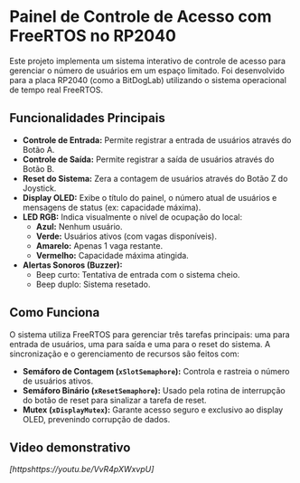 # Painel de Controle de Acesso com FreeRTOS no RP2040

Este projeto implementa um sistema interativo de controle de acesso para gerenciar o número de usuários em um espaço limitado. Foi desenvolvido para a placa RP2040 (como a BitDogLab) utilizando o sistema operacional de tempo real FreeRTOS.

## Funcionalidades Principais

* **Controle de Entrada:** Permite registrar a entrada de usuários através do Botão A.
* **Controle de Saída:** Permite registrar a saída de usuários através do Botão B.
* **Reset do Sistema:** Zera a contagem de usuários através do Botão Z do Joystick.
* **Display OLED:** Exibe o título do painel, o número atual de usuários e mensagens de status (ex: capacidade máxima).
* **LED RGB:** Indica visualmente o nível de ocupação do local:
    * **Azul:** Nenhum usuário.
    * **Verde:** Usuários ativos (com vagas disponíveis).
    * **Amarelo:** Apenas 1 vaga restante.
    * **Vermelho:** Capacidade máxima atingida.
* **Alertas Sonoros (Buzzer):**
    * Beep curto: Tentativa de entrada com o sistema cheio.
    * Beep duplo: Sistema resetado.

## Como Funciona

O sistema utiliza FreeRTOS para gerenciar três tarefas principais: uma para entrada de usuários, uma para saída e uma para o reset do sistema. A sincronização e o gerenciamento de recursos são feitos com:

* **Semáforo de Contagem (`xSlotSemaphore`):** Controla e rastreia o número de usuários ativos.
* **Semáforo Binário (`xResetSemaphore`):** Usado pela rotina de interrupção do botão de reset para sinalizar a tarefa de reset.
* **Mutex (`xDisplayMutex`):** Garante acesso seguro e exclusivo ao display OLED, prevenindo corrupção de dados.

## Video demonstrativo

*[httpshttps://youtu.be/VvR4pXWxvpU]*
